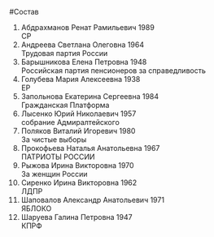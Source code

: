 #Состав
1. Абдрахманов Ренат Рамильевич 1989   
    СР
2. Андреева Светлана Олеговна 1964   
    Трудовая партия России
3. Барышникова Елена Петровна 1948   
    Российская партия пенсионеров за справедливость
4. Голубева Мария Алексеевна 1938   
    ЕР
5. Запольнова Екатерина Сергеевна 1984   
    Гражданская Платформа
6. Лысенко Юрий Николаевич 1957   
    собрание Адмиралтейского
7. Поляков Виталий Игоревич 1980   
    За чистые выборы
8. Прокофьева Наталья Анатольевна 1967   
    ПАТРИОТЫ РОССИИ
9. Рыжова Ирина Викторовна 1970   
    За женщин России
10. Сиренко Ирина Викторовна 1962   
    ЛДПР
11. Шаповалов Александр Анатольевич 1971   
    ЯБЛОКО
12. Шаруева Галина Петровна 1947   
    КПРФ
